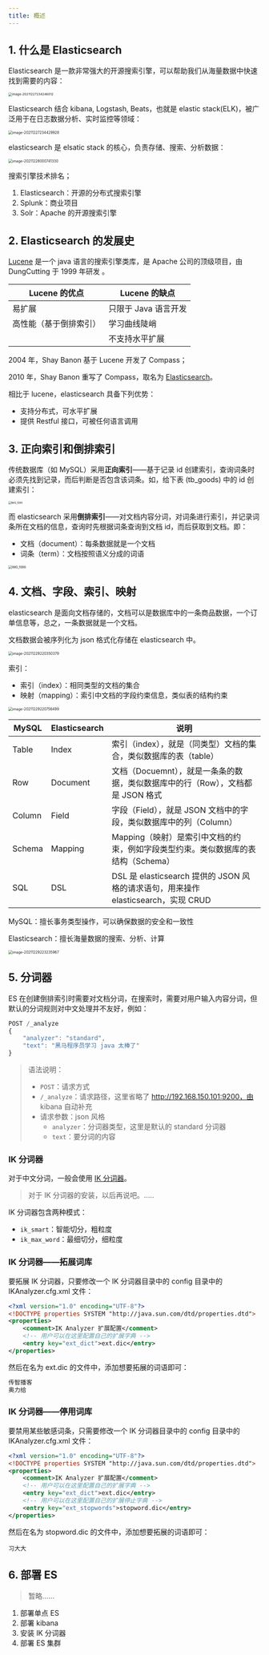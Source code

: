 ```yaml
---
title: 概述
---
```


## 1. 什么是 Elasticsearch

Elasticsearch 是一款非常强大的开源搜索引擎，可以帮助我们从海量数据中快速找到需要的内容：

<img src="https://figure-bed.chua-n.com/数据库/Elasticsearch/image-20211227234246012.png" alt="image-20211227234246012" style="zoom:45%;" />

Elasticsearch 结合 kibana, Logstash, Beats，也就是 elastic stack(ELK)，被广泛用于在日志数据分析、实时监控等领域：

<img src="https://figure-bed.chua-n.com/数据库/Elasticsearch/image-20211227234429928.png" alt="image-20211227234429928" style="zoom:50%;" />

elasticsearch 是 elsatic stack 的核心，负责存储、搜索、分析数据：

<img src="https://figure-bed.chua-n.com/数据库/Elasticsearch/image-20211228000741330.png" alt="image-20211228000741330" style="zoom:50%;" />

搜索引擎技术排名；

1. Elasticsearch：开源的分布式搜索引擎
2. Splunk：商业项目
3. Solr：Apache 的开源搜索引擎

## 2. Elasticsearch 的发展史

[Lucene](https://lucene.apache.org/) 是一个 java 语言的搜索引擎类库，是 Apache 公司的顶级项目，由 DungCutting 于 1999 年研发 。

| Lucene 的优点           | Lucene 的缺点       |
| ---------------------- | ------------------ |
| 易扩展                 | 只限于 Java 语言开发 |
| 高性能（基于倒排索引） | 学习曲线陡峭       |
|                        | 不支持水平扩展     |

2004 年，Shay Banon 基于 Lucene 开发了 Compass；

2010 年，Shay Banon 重写了 Compass，取名为 [Elasticsearch](https://www.elastic.co/cn/)。

相比于 lucene，elasticsearch 具备下列优势：

- 支持分布式，可水平扩展
- 提供 Restful 接口，可被任何语言调用

## 3. 正向索引和倒排索引

传统数据库（如 MySQL）采用**正向索引**——基于记录 id 创建索引，查询词条时必须先找到记录，而后判断是否包含该词条。如，给下表 (tb_goods) 中的 id 创建索引：

<img src="https://figure-bed.chua-n.com/数据库/Elasticsearch/IMG_1085.JPG" alt="IMG_1085" style="zoom:36%;" />

而 elasticsearch 采用**倒排索引**——对文档内容分词，对词条进行索引，并记录词条所在文档的信息，查询时先根据词条查询到文档 id，而后获取到文档。即：

- 文档（document）：每条数据就是一个文档
- 词条（term）：文档按照语义分成的词语

<img src="https://figure-bed.chua-n.com/数据库/Elasticsearch/IMG_1086.png" alt="IMG_1086" style="zoom:44%;" />

## 4. 文档、字段、索引、映射

elasticsearch 是面向文档存储的，文档可以是数据库中的一条商品数据，一个订单信息等，总之，一条数据就是一个文档。

文档数据会被序列化为 json 格式化存储在 elasticsearch 中。

<img src="https://figure-bed.chua-n.com/数据库/Elasticsearch/image-20211229220350379.png" alt="image-20211229220350379" style="zoom:50%;" />

索引：

- 索引（index）：相同类型的文档的集合
- 映射（mapping）：索引中文档的字段约束信息，类似表的结构约束

<img src="https://figure-bed.chua-n.com/数据库/Elasticsearch/image-20211229220756499.png" alt="image-20211229220756499" style="zoom:50%;" />

| MySQL  | Elasticsearch | 说明                                                         |
| ------ | ------------- | ------------------------------------------------------------ |
| Table  | Index         | 索引（index），就是（同类型）文档的集合，类似数据库的表（table） |
| Row    | Document      | 文档（Docuemnt），就是一条条的数据，类似数据库中的行（Row），文档都是 JSON 格式 |
| Column | Field         | 字段（Field），就是 JSON 文档中的字段，类似数据库中的列（Column） |
| Schema | Mapping       | Mapping（映射）是索引中文档的约束，例如字段类型约束。类似数据库的表结构（Schema） |
| SQL    | DSL           | DSL 是 elasticsearch 提供的 JSON 风格的请求语句，用来操作 elasticsearch，实现 CRUD |

MySQL：擅长事务类型操作，可以确保数据的安全和一致性

Elasticsearch：擅长海量数据的搜索、分析、计算

<img src="https://figure-bed.chua-n.com/数据库/Elasticsearch/image-20211229223235967.png" alt="image-20211229223235967" style="zoom:50%;" />

## 5. 分词器

ES 在创建倒排索引时需要对文档分词，在搜索时，需要对用户输入内容分词，但默认的分词规则对中文处理并不友好，例如：

```js
POST /_analyze
{
    "analyzer": "standard",
    "text": "黑马程序员学习 java 太棒了"
}
```

> 语法说明：
>
> - `POST`：请求方式
> - `/_analyze`：请求路径，这里省略了 http://192.168.150.101:9200，由 kibana 自动补充
> - 请求参数：json 风格
>     - `analyzer`：分词器类型，这里是默认的 standard 分词器
>     - `text`：要分词的内容

### IK 分词器

对于中文分词，一般会使用 [IK 分词器](https://github.com/medcl/elasticsearch-analysis-ik)。

> 对于 IK 分词器的安装，以后再说吧。.....

IK 分词器包含两种模式：

- `ik_smart`：智能切分，粗粒度
- `ik_max_word`：最细切分，细粒度

### IK 分词器——拓展词库

要拓展 IK 分词器，只要修改一个 IK 分词器目录中的 config 目录中的 IKAnalyzer.cfg.xml 文件：

```xml
<?xml version="1.0" encoding="UTF-8"?>
<!DOCTYPE properties SYSTEM "http://java.sun.com/dtd/properties.dtd">
<properties>
    <comment>IK Analyzer 扩展配置</comment>
    <!-- 用户可以在这里配置自己的扩展字典 -->
    <entry key="ext_dict">ext.dic</entry>
</properties>
```

然后在名为 ext.dic 的文件中，添加想要拓展的词语即可：

```txt
传智播客
奥力给
```

### IK 分词器——停用词库

要禁用某些敏感词条，只需要修改一个 IK 分词器目录中的 config 目录中的 IKAnalyzer.cfg.xml 文件：

```xml
<?xml version="1.0" encoding="UTF-8"?>
<!DOCTYPE properties SYSTEM "http://java.sun.com/dtd/properties.dtd">
<properties>
    <comment>IK Analyzer 扩展配置</comment>
    <!-- 用户可以在这里配置自己的扩展字典 -->
    <entry key="ext_dict">ext.dic</entry>
    <!-- 用户可以在这里配置自己的扩展停止字典 -->
    <entry key="ext_stopwords">stopword.dic</entry>
</properties>
```

然后在名为 stopword.dic 的文件中，添加想要拓展的词语即可：

```text
习大大
```

## 6. 部署 ES

> 暂略......

1. 部署单点 ES
2. 部署 kibana
3. 安装 IK 分词器
4. 部署 ES 集群
